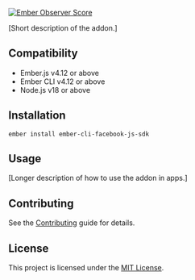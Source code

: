 [![Ember Observer Score](http://emberobserver.com/badges/ember-cli-facebook-js-sdk.svg)](http://emberobserver.com/addons/ember-cli-facebook-js-sdk)

[Short description of the addon.]


## Compatibility

* Ember.js v4.12 or above
* Ember CLI v4.12 or above
* Node.js v18 or above


## Installation

```
ember install ember-cli-facebook-js-sdk
```


## Usage

[Longer description of how to use the addon in apps.]


## Contributing

See the [Contributing](CONTRIBUTING.md) guide for details.


## License

This project is licensed under the [MIT License](LICENSE.md).

